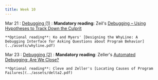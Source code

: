 ```yaml
---
title: Week 10
---
```


Mar 21
: [Debugging (1)](../assets/lecture-17-18-debugging.pdf)
  : **Mandatory reading**: Zeil's [Debugging – Using Hypotheses to Track Down the Culprit](https://www.cs.odu.edu/~zeil/cs333/s14/Public/debugging2/debugging2__html.html)

    **Optional reading**: Ko and Myers' [Designing the WhyLine: A Debugging Interface for Asking Questions about Program Behavior](../assets/whyline.pdf)


Mar 23
: [Debugging (2)](../assets/lecture-17-18-debugging.pdf)
  : **Mandatory reading**: Zeller's [Automated Debugging: Are We Close?](../assets/delta.pdf)

    **Optional reading**: Cleve and Zeller's [Locating Causes of Program Failures](../assets/delta2.pdf)


